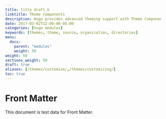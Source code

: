 ```yaml
---
title: title draft_b
linktitle: Theme Components
description: Hugo provides advanced theming support with Theme Components.
date: 2017-03-02T12:00:00-05:00
categories: [hugo modules]
keywords: [themes, theme, source, organization, directories]
menu:
  docs:
    parent: "modules"
    weight: 50
weight: 50
sections_weight: 50
draft: true
aliases: [/themes/customize/,/themes/customizing/]
toc: true
---
```


# Front Matter

This document is test data for Front Matter.

